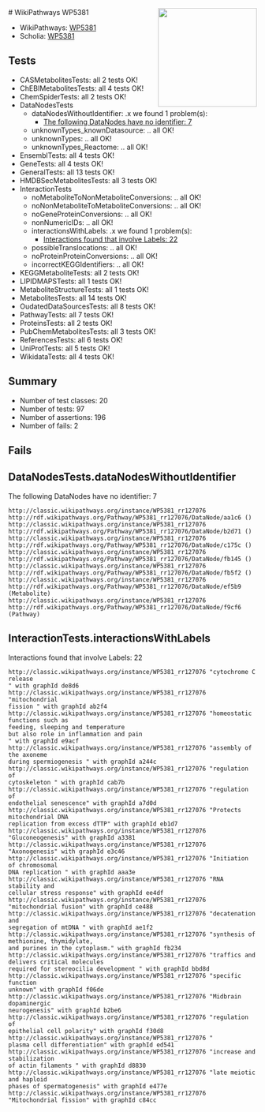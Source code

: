 <img style="float: right; width: 200px" src="https://upload.wikimedia.org/wikipedia/commons/thumb/8/83/Wplogo_with_text_500.png/640px-Wplogo_with_text_500.png" />
# WikiPathways WP5381

* WikiPathways: [WP5381](https://wikipathways.org/pathways/WP5381)
* Scholia: [WP5381](https://scholia.toolforge.org/wikipathways/WP5381)
## Tests
* CASMetabolitesTests: all 2 tests OK!
* ChEBIMetabolitesTests: all 4 tests OK!
* ChemSpiderTests: all 2 tests OK!
* DataNodesTests
    * dataNodesWithoutIdentifier: .x we found 1 problem(s):
        * [The following DataNodes have no identifier: 7](#d2d32fa6)
    * unknownTypes_knownDatasource: .. all OK!
    * unknownTypes: .. all OK!
    * unknownTypes_Reactome: .. all OK!
* EnsemblTests: all 4 tests OK!
* GeneTests: all 4 tests OK!
* GeneralTests: all 13 tests OK!
* HMDBSecMetabolitesTests: all 3 tests OK!
* InteractionTests
    * noMetaboliteToNonMetaboliteConversions: .. all OK!
    * noNonMetaboliteToMetaboliteConversions: .. all OK!
    * noGeneProteinConversions: .. all OK!
    * nonNumericIDs: .. all OK!
    * interactionsWithLabels: .x we found 1 problem(s):
        * [Interactions found that involve Labels: 22](#fe97a8d9)
    * possibleTranslocations: .. all OK!
    * noProteinProteinConversions: .. all OK!
    * incorrectKEGGIdentifiers: .. all OK!
* KEGGMetaboliteTests: all 2 tests OK!
* LIPIDMAPSTests: all 1 tests OK!
* MetaboliteStructureTests: all 1 tests OK!
* MetabolitesTests: all 14 tests OK!
* OudatedDataSourcesTests: all 8 tests OK!
* PathwayTests: all 7 tests OK!
* ProteinsTests: all 2 tests OK!
* PubChemMetabolitesTests: all 3 tests OK!
* ReferencesTests: all 6 tests OK!
* UniProtTests: all 5 tests OK!
* WikidataTests: all 4 tests OK!


## Summary

* Number of test classes: 20
* Number of tests: 97
* Number of assertions: 196
* Number of fails: 2

## Fails

<a name="d2d32fa6" />

## DataNodesTests.dataNodesWithoutIdentifier

The following DataNodes have no identifier: 7
```
http://classic.wikipathways.org/instance/WP5381_rr127076 http://rdf.wikipathways.org/Pathway/WP5381_rr127076/DataNode/aa1c6 ()
http://classic.wikipathways.org/instance/WP5381_rr127076 http://rdf.wikipathways.org/Pathway/WP5381_rr127076/DataNode/b2d71 ()
http://classic.wikipathways.org/instance/WP5381_rr127076 http://rdf.wikipathways.org/Pathway/WP5381_rr127076/DataNode/c175c ()
http://classic.wikipathways.org/instance/WP5381_rr127076 http://rdf.wikipathways.org/Pathway/WP5381_rr127076/DataNode/fb145 ()
http://classic.wikipathways.org/instance/WP5381_rr127076 http://rdf.wikipathways.org/Pathway/WP5381_rr127076/DataNode/fb5f2 ()
http://classic.wikipathways.org/instance/WP5381_rr127076 http://rdf.wikipathways.org/Pathway/WP5381_rr127076/DataNode/ef5b9 (Metabolite)
http://classic.wikipathways.org/instance/WP5381_rr127076 http://rdf.wikipathways.org/Pathway/WP5381_rr127076/DataNode/f9cf6 (Pathway)
```

<a name="fe97a8d9" />

## InteractionTests.interactionsWithLabels

Interactions found that involve Labels: 22
```
http://classic.wikipathways.org/instance/WP5381_rr127076 "cytochrome C 
release
" with graphId de8d6
http://classic.wikipathways.org/instance/WP5381_rr127076 "mitochondrial 
fission " with graphId ab2f4
http://classic.wikipathways.org/instance/WP5381_rr127076 "homeostatic functions such as 
feeding, sleeping and temperature
but also role in inflammation and pain 
" with graphId e9acf
http://classic.wikipathways.org/instance/WP5381_rr127076 "assembly of the axoneme 
during spermiogenesis " with graphId a244c
http://classic.wikipathways.org/instance/WP5381_rr127076 "regulation of 
cytoskeleton " with graphId cab7b
http://classic.wikipathways.org/instance/WP5381_rr127076 "regulation of 
endothelial senescence" with graphId a7d0d
http://classic.wikipathways.org/instance/WP5381_rr127076 "Protects mitochondrial DNA 
replication from excess dTTP" with graphId eb1d7
http://classic.wikipathways.org/instance/WP5381_rr127076 "Gluconeogenesis" with graphId a3381
http://classic.wikipathways.org/instance/WP5381_rr127076 "Axonogenesis" with graphId e3c46
http://classic.wikipathways.org/instance/WP5381_rr127076 "Initiation of chromosomal
DNA replication " with graphId aaa3e
http://classic.wikipathways.org/instance/WP5381_rr127076 "RNA stability and 
cellular stress response" with graphId ee4df
http://classic.wikipathways.org/instance/WP5381_rr127076 "mitochondrial fusion" with graphId ce488
http://classic.wikipathways.org/instance/WP5381_rr127076 "decatenation and 
segregation of mtDNA " with graphId ae1f2
http://classic.wikipathways.org/instance/WP5381_rr127076 "synthesis of methionine, thymidylate, 
and purines in the cytoplasm." with graphId fb234
http://classic.wikipathways.org/instance/WP5381_rr127076 "traffics and delivers critical molecules 
required for stereocilia development " with graphId bbd8d
http://classic.wikipathways.org/instance/WP5381_rr127076 "specific function
unknown" with graphId f06de
http://classic.wikipathways.org/instance/WP5381_rr127076 "Midbrain dopaminergic 
neurogenesis" with graphId b2be6
http://classic.wikipathways.org/instance/WP5381_rr127076 "regulation of 
epithelial cell polarity" with graphId f30d8
http://classic.wikipathways.org/instance/WP5381_rr127076 "
plasma cell differentiation" with graphId ed541
http://classic.wikipathways.org/instance/WP5381_rr127076 "increase and stabilization 
of actin filaments " with graphId d8830
http://classic.wikipathways.org/instance/WP5381_rr127076 "late meiotic and haploid 
phases of spermatogenesis" with graphId e477e
http://classic.wikipathways.org/instance/WP5381_rr127076 "Mitochondrial fission" with graphId c84cc
```

